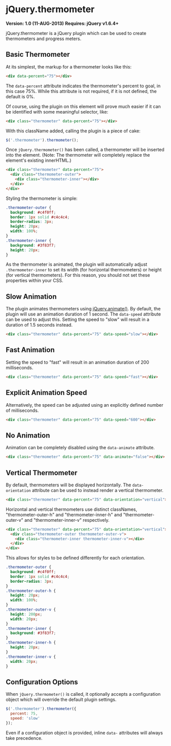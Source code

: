 jQuery.thermometer
==================

**Version: 1.0 (11-AUG-2013)**
**Requires: jQuery v1.6.4+**

jQuery.thermometer is a jQuery plugin which can be used to create thermometers and progress meters.

Basic Thermometer
-----------------

At its simplest, the markup for a thermometer looks like this:

``` html
<div data-percent="75"></div>
```

The `data-percent` attribute indicates the thermometer's percent to goal, in this case 75%. While this attribute is not required, if it is not defined, the default is 0%.

Of course, using the plugin on this element will prove much easier if it can be identified with some meaningful selector, like:

``` html
<div class="thermometer" data-percent="75"></div>
```

With this className added, calling the plugin is a piece of cake:

``` js
$('.thermometer').thermometer();
```

Once `jQuery.thermometer()` has been called, a thermometer will be inserted into the element. (Note: The thermometer will completely replace the element's existing innerHTML.)

``` html
<div class="thermometer" data-percent="75">
  <div class="thermometer-outer">
    <div class="thermometer-inner"></div>
  </div>
</div>
```

Styling the thermometer is simple:

``` css
.thermometer-outer {
  background: #c4f0ff;
  border: 1px solid #c4c4c4;
  border-radius: 3px;
  height: 20px;
  width: 100%;
}
.thermometer-inner {
  background: #3f83f7;
  height: 20px;
}
```

As the thermometer is animated, the plugin will automatically adjust `.thermometer-inner` to set its width (for horizontal thermometers) or height (for vertical thermometers). For this reason, you should not set these properties within your CSS.

Slow Animation
--------------

The plugin animates thermometers using [jQuery.animate()](http://api.jquery.com/animate/). By default, the plugin will use an animation duration of 1 second. The `data-speed` attribute can be used to adjust this. Setting the speed to "slow" will result in a duration of 1.5 seconds instead.

``` html
<div class="thermometer" data-percent="75" data-speed="slow"></div>
```

Fast Animation
--------------

Setting the speed to "fast" will result in an animation duration of 200 milliseconds.

``` html
<div class="thermometer" data-percent="75" data-speed="fast"></div>
```

Explicit Animation Speed
------------------------

Alternatively, the speed can be adjusted using an explicitly defined number of milliseconds.

``` html
<div class="thermometer" data-percent="75" data-speed="600"></div>
```

No Animation
------------

Animation can be completely disabled using the `data-animate` attribute.

``` html
<div class="thermometer" data-percent="75" data-animate="false"></div>
```

Vertical Thermometer
--------------------

By default, thermometers will be displayed horizontally. The `data-orientation` attribute can be used to instead render a vertical thermometer.

``` html
<div class="thermometer" data-percent="75" data-orientation="vertical"></div>
```

Horizontal and vertical thermometers use distinct classNames, "thermometer-outer-h" and "thermometer-inner-h" and "thermometer-outer-v" and "thermometer-inner-v" respectively.

``` html
<div class="thermometer" data-percent="75" data-orientation="vertical">
  <div class="thermometer-outer thermometer-outer-v">
    <div class="thermometer-inner thermometer-inner-v"></div>
  </div>
</div>
```

This allows for styles to be defined differently for each orientation.

``` css
.thermometer-outer {
  background: #c4f0ff;
  border: 1px solid #c4c4c4;
  border-radius: 3px;
}
.thermometer-outer-h {
  height: 20px;
  width: 100%;
}
.thermometer-outer-v {
  height: 200px;
  width: 20px;
}
.thermometer-inner {
  background: #3f83f7;
}
.thermometer-inner-h {
  height: 20px;
}
.thermometer-inner-v {
  width: 20px;
}
```

Configuration Options
---------------------

When `jQuery.thermometer()` is called, it optionally accepts a configuration object which will override the default plugin settings.

``` js
$('.thermometer').thermometer({
  percent: 75, 
  speed: 'slow'
});
```

Even if a configuration object is provided, inline `data-` attributes will always take precedence.